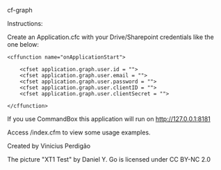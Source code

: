 cf-graph

Instructions:

Create an Application.cfc with your Drive/Sharepoint credentials like the one below:

<cfcomponent>

	<cffunction name="onApplicationStart">

		<cfset application.graph.user.id = "">
		<cfset application.graph.user.email = "">
		<cfset application.graph.user.password = "">
		<cfset application.graph.user.clientID = "">
		<cfset application.graph.user.clientSecret = "">

	</cffunction>

</cfcomponent>

If you use CommandBox this application will run on http://127.0.0.1:8181

Access /index.cfm to view some usage examples.


Created by Vinicius Perdigão

The picture "XT1 Test" by Daniel Y. Go is licensed under CC BY-NC 2.0